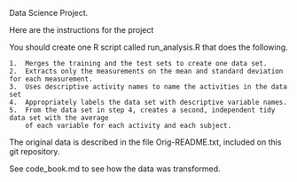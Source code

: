 Data Science Project.


Here are the instructions for the project


You should create one R script called run_analysis.R that does the following.
 
    1.  Merges the training and the test sets to create one data set.
    2.  Extracts only the measurements on the mean and standard deviation for each measurement. 
    3.  Uses descriptive activity names to name the activities in the data set
    4.  Appropriately labels the data set with descriptive variable names. 
    5.  From the data set in step 4, creates a second, independent tidy data set with the average
        of each variable for each activity and each subject.

The original data is described in the file Orig-README.txt, included on this git repository.

See code_book.md to see how the data was transformed.



